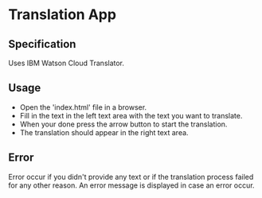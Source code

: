 # Translation App
## Specification
Uses IBM Watson Cloud Translator.
## Usage
- Open the 'index.html' file in a browser.
- Fill in the text in the left text area with the text you want to translate. 
- When your done press the arrow button to start the translation.
- The translation should appear in the right text area.
## Error
Error occur if you didn't provide any text or if the translation process failed for any other reason. An error message is displayed in case an error occur.

 

